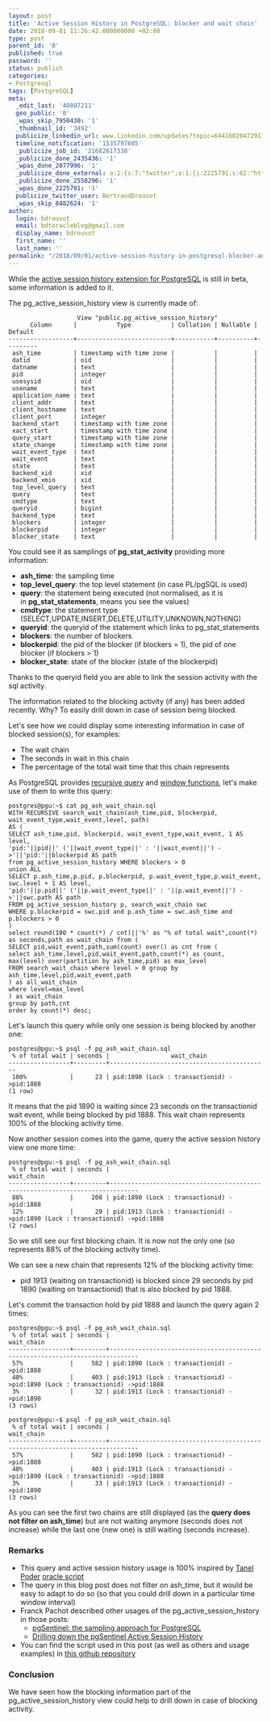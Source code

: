 ```yaml
---
layout: post
title: 'Active Session History in PostgreSQL: blocker and wait chain'
date: 2018-09-01 11:26:42.000000000 +02:00
type: post
parent_id: '0'
published: true
password: ''
status: publish
categories:
- Postgresql
tags: [PostgreSQL]
meta:
  _edit_last: '40807211'
  geo_public: '0'
  _wpas_skip_7950430: '1'
  _thumbnail_id: '3492'
  publicize_linkedin_url: www.linkedin.com/updates?topic=6441602047291727872
  timeline_notification: '1535797605'
  _publicize_job_id: '21682617338'
  _publicize_done_2435436: '1'
  _wpas_done_2077996: '1'
  _publicize_done_external: a:1:{s:7:"twitter";a:1:{i:2225791;s:62:"https://twitter.com/BertrandDrouvot/status/1035836362996498432";}}
  _publicize_done_2558296: '1'
  _wpas_done_2225791: '1'
  publicize_twitter_user: BertrandDrouvot
  _wpas_skip_8482624: '1'
author:
  login: bdrouvot
  email: bdtoracleblog@gmail.com
  display_name: bdrouvot
  first_name: ''
  last_name: ''
permalink: "/2018/09/01/active-session-history-in-postgresql-blocker-and-wait-chain/"
---
```


While the [active session history extension for PostgreSQL](https://github.com/pgsentinel/pgsentinel) is still in beta, some information is added to it.

The pg\_active\_session\_history view is currently made of:

                       View "public.pg_active_session_history"
          Column      |           Type           | Collation | Nullable | Default
    ------------------+--------------------------+-----------+----------+---------
     ash_time         | timestamp with time zone |           |          |
     datid            | oid                      |           |          |
     datname          | text                     |           |          |
     pid              | integer                  |           |          |
     usesysid         | oid                      |           |          |
     usename          | text                     |           |          |
     application_name | text                     |           |          |
     client_addr      | text                     |           |          |
     client_hostname  | text                     |           |          |
     client_port      | integer                  |           |          |
     backend_start    | timestamp with time zone |           |          |
     xact_start       | timestamp with time zone |           |          |
     query_start      | timestamp with time zone |           |          |
     state_change     | timestamp with time zone |           |          |
     wait_event_type  | text                     |           |          |
     wait_event       | text                     |           |          |
     state            | text                     |           |          |
     backend_xid      | xid                      |           |          |
     backend_xmin     | xid                      |           |          |
     top_level_query  | text                     |           |          |
     query            | text                     |           |          |
     cmdtype          | text                     |           |          |
     queryid          | bigint                   |           |          |
     backend_type     | text                     |           |          |
     blockers         | integer                  |           |          |
     blockerpid       | integer                  |           |          |
     blocker_state    | text                     |           |          |

You could see it as samplings of **pg_stat_activity** providing more information:

-   **ash_time**: the sampling time
-   **top_level_query**: the top level statement (in case PL/pgSQL is used)
-   **query**: the statement being executed (not normalised, as it is in **pg_stat_statements**, means you see the values)
-   **cmdtype**: the statement type (SELECT,UPDATE,INSERT,DELETE,UTILITY,UNKNOWN,NOTHING)
-   **queryid**: the queryid of the statement which links to pg\_stat\_statements
-   **blockers**: the number of blockers
-   **blockerpid**: the pid of the blocker (if blockers = 1), the pid of one blocker (if blockers &gt; 1)
-   **blocker_state**: state of the blocker (state of the blockerpid)

Thanks to the queryid field you are able to link the session activity with the sql activity.

The information related to the blocking activity (if any) has been added recently. Why? To easily drill down in case of session being blocked.

Let's see how we could display some interesting information in case of blocked session(s), for examples:

-   The wait chain
-   The seconds in wait in this chain
-   The percentage of the total wait time that this chain represents

As PostgreSQL provides [recursive query](https://www.postgresql.org/docs/current/static/queries-with.html) and [window functions](https://www.postgresql.org/docs/current/static/tutorial-window.html), let's make use of them to write this query:

```
postgres@pgu:~$ cat pg_ash_wait_chain.sql  
WITH RECURSIVE search_wait_chain(ash_time,pid, blockerpid, wait_event_type,wait_event,level, path)  
AS (  
SELECT ash_time,pid, blockerpid, wait_event_type,wait_event, 1 AS level,  
'pid:'||pid||' ('||wait_event_type||' : '||wait_event||') ->'||'pid:'||blockerpid AS path  
from pg_active_session_history WHERE blockers > 0  
union ALL  
SELECT p.ash_time,p.pid, p.blockerpid, p.wait_event_type,p.wait_event, swc.level + 1 AS level,  
'pid:'||p.pid||' ('||p.wait_event_type||' : '||p.wait_event||') ->'||swc.path AS path  
FROM pg_active_session_history p, search_wait_chain swc  
WHERE p.blockerpid = swc.pid and p.ash_time = swc.ash_time and p.blockers > 0  
)  
select round(100 * count(*) / cnt)||'%' as "% of total wait",count(*) as seconds,path as wait_chain from (  
SELECT pid,wait_event,path,sum(count) over() as cnt from (  
select ash_time,level,pid,wait_event,path,count(*) as count, max(level) over(partition by ash_time,pid) as max_level  
FROM search_wait_chain where level > 0 group by ash_time,level,pid,wait_event,path  
) as all_wait_chain  
where level=max_level  
) as wait_chain  
group by path,cnt  
order by count(*) desc;  
```

Let's launch this query while only one session is being blocked by another one:

    postgres@pgu:~$ psql -f pg_ash_wait_chain.sql
     % of total wait | seconds |                 wait_chain
    -----------------+---------+--------------------------------------------
     100%            |      23 | pid:1890 (Lock : transactionid) ->pid:1888
    (1 row)

It means that the pid 1890 is waiting since 23 seconds on the transactionid wait event, while being blocked by pid 1888. This wait chain represents 100% of the blocking activity time.

Now another session comes into the game, query the active session history view one more time:

    postgres@pgu:~$ psql -f pg_ash_wait_chain.sql
     % of total wait | seconds |                                  wait_chain
    -----------------+---------+------------------------------------------------------------------------------
     88%             |     208 | pid:1890 (Lock : transactionid) ->pid:1888
     12%             |      29 | pid:1913 (Lock : transactionid) ->pid:1890 (Lock : transactionid) ->pid:1888
    (2 rows)

So we still see our first blocking chain. It is now not the only one (so represents 88% of the blocking activity time).

We can see a new chain that represents 12% of the blocking activity time:

-   pid 1913 (waiting on transactionid) is blocked since 29 seconds by pid 1890 (waiting on transactionid) that is also blocked by pid 1888.

Let's commit the transaction hold by pid 1888 and launch the query again 2 times:

    postgres@pgu:~$ psql -f pg_ash_wait_chain.sql
     % of total wait | seconds |                                  wait_chain
    -----------------+---------+------------------------------------------------------------------------------
     57%             |     582 | pid:1890 (Lock : transactionid) ->pid:1888
     40%             |     403 | pid:1913 (Lock : transactionid) ->pid:1890 (Lock : transactionid) ->pid:1888
     3%              |      32 | pid:1913 (Lock : transactionid) ->pid:1890
    (3 rows)

    postgres@pgu:~$ psql -f pg_ash_wait_chain.sql
     % of total wait | seconds |                                  wait_chain
    -----------------+---------+------------------------------------------------------------------------------
     57%             |     582 | pid:1890 (Lock : transactionid) ->pid:1888
     40%             |     403 | pid:1913 (Lock : transactionid) ->pid:1890 (Lock : transactionid) ->pid:1888
     3%              |      33 | pid:1913 (Lock : transactionid) ->pid:1890
    (3 rows)

As you can see the first two chains are still displayed (as the **query does not filter on ash\_time**) but are not waiting anymore (seconds does not increase) while the last one (new one) is still waiting (seconds increase).

### Remarks

-   This query and active session history usage is 100% inspired by [Tanel Poder](https://blog.tanelpoder.com/2013/11/06/diagnosing-buffer-busy-waits-with-the-ash_wait_chains-sql-script-v0-2/) [oracle script](https://github.com/tanelpoder/tpt-oracle/blob/master/ash/ash_wait_chains.sql)
-   The query in this blog post does not filter on ash\_time, but it would be easy to adapt to do so (so that you could drill down in a particular time window interval)
-   Franck Pachot described other usages of the pg\_active\_session\_history in those posts:
    -   [pgSentinel: the sampling approach for PostgreSQL](https://blog.dbi-services.com/pgsentinel-the-sampling-approach-for-postgresql/)
    -   [Drilling down the pgSentinel Active Session History](https://blog.dbi-services.com/drilling-down-the-pgsentinel-active-session-history/)
-   You can find the script used in this post (as well as others and usage examples) in [this github repository](https://github.com/pgsentinel/pg_ash_scripts)

### Conclusion

We have seen how the blocking information part of the pg\_active\_session\_history view could help to drill down in case of blocking activity.